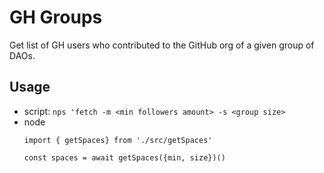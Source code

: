 # GH Groups
Get list of GH users who contributed to the GitHub org of a given group of DAOs.

## Usage
- script: `nps 'fetch -m <min followers amount> -s <group size>`
- node
   ```
   import { getSpaces} from './src/getSpaces'
  
  const spaces = await getSpaces({min, size})()
  ```